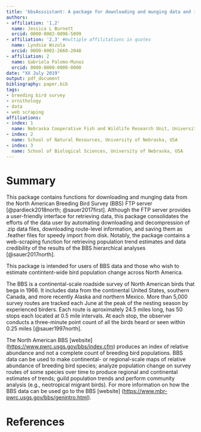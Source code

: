 ```yaml
---
title: 'bbsAsssistant: A package for downloading and munging data and information from the North American Breeding Bird Survey'
authors:
- affiliation: '1,2'
  name: Jessica L Burnett
  orcid: 0000-0002-0896-5099
- affiliation: '2,3' #multiple affilitations in quotes
  name: Lyndsie Wszola
  orcid: 0000-0002-2660-2048
- affiliation: 2
  name: Gabriela Palomo-Munoz
  orcid: 0000-0000-0000-0000
date: "XX July 2019"
output: pdf_document
bibliography: paper.bib
tags:
- breeding bird survey
- ornithology
- data
- web scraping
affiliations:
- index: 1
  name: Nebraska Cooperative Fish and Wildlife Research Unit, University of Nebraska, USA
- index: 2
  name: School of Natural Resources, University of Nebraska, USA
- index: 3
  name: School of Biological Sciences, University of Nebraska, USA
---
```


# Summary

This package contains functions for downloading and munging data from the North American Breeding Bird Survey (BBS) FTP server [@pardieck2018north; @sauer2017first]. Although the FTP server provides a user-friendly interface for retrieving data, this package consolidates the efforts of the data user by automating downloading and decompression of .zip data files, downloading route-level information, and saving them as .feather files for speedy import from disk. Notably, the package contains a web-scraping function for retrieving population trend estimates and data credibility of the results of the BBS hierarchical analyses [@sauer2017north]. 

This package is intended for users of BBS data and those who wish to estimate contintent-wide bird population change across North America. 

The BBS is a continental-scale roadside survey of North American birds that bega in 1966. It includes data from the continental United States, southern Canada, and more recently Alaska and northern Mexico.  More than 5,000 survey routes are tracked each June at the peak of the nesting season by experienced birders. Each route is aproximately 24.5 miles long, has 50 stops each located at 0.5 mile intervals. At each stop, the observer conducts a three-minute point count of all the birds heard or seen within 0.25 miles [@sauer1997north]. 

The North American BBS [website] (https://www.pwrc.usgs.gov/bbs/index.cfm) produces an index of relative abundance and not a complete count of breeding bird populations. BBS data can be used to make continental- or regional-scale maps of relative abundance of breeding bird species; analyze population change on survey routes of some species over time to produce regional and continental estimates of trends; guild population trends and perform community analysis (e.g., neotropical migrant birds). For more information on how the BBS data can be used go to the BBS [website] (https://www.mbr-pwrc.usgs.gov/bbs/genintro.html).

# References
